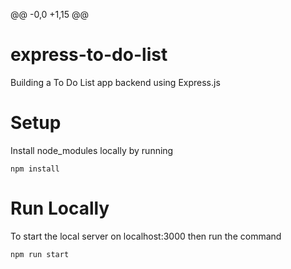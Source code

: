@@ -0,0 +1,15 @@
# express-to-do-list
Building a To Do List app backend using Express.js

# Setup
Install node_modules locally by running
```
npm install
```

# Run Locally
To start the local server on localhost:3000 then run the command
```
npm run start
```
